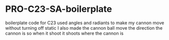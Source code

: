 # PRO-C23-SA-boilerplate
boilerplate code for C23
used angles and radiants to make my cannon move without turning off static
I also made the cannon ball move the direction the cannon is so when it shoot it shoots where the cannon is
